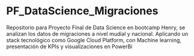 # PF_DataScience_Migraciones
Repositorio para Proyecto Final de Data Science en bootcamp Henry, se analizan los datos de migraciones a nivel mudial y nacional. Aplicando un stack tecnológico como Google Cloud Platform, con Machine learning, presentación de KPIs y visualizaciones en PowerBi

